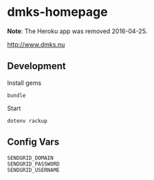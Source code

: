 # dmks-homepage

**Note**: The Heroku app was removed 2016-04-25.

http://www.dmks.nu

## Development

Install gems

    bundle

Start

    dotenv rackup

## Config Vars

    SENDGRID_DOMAIN
    SENDGRID_PASSWORD
    SENDGRID_USERNAME
